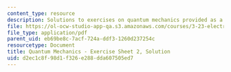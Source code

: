 ```yaml
---
content_type: resource
description: Solutions to exercises on quantum mechanics provided as a study aid.
file: https://ol-ocw-studio-app-qa.s3.amazonaws.com/courses/3-23-electrical-optical-and-magnetic-properties-of-materials-fall-2007/d2ec1c8f98d1f326e288dda607505ed7_qm2_sol.pdf
file_type: application/pdf
parent_uid: eb69be8c-7acf-724a-ddf3-1260d237254c
resourcetype: Document
title: Quantum Mechanics - Exercise Sheet 2, Solution
uid: d2ec1c8f-98d1-f326-e288-dda607505ed7
---
```

